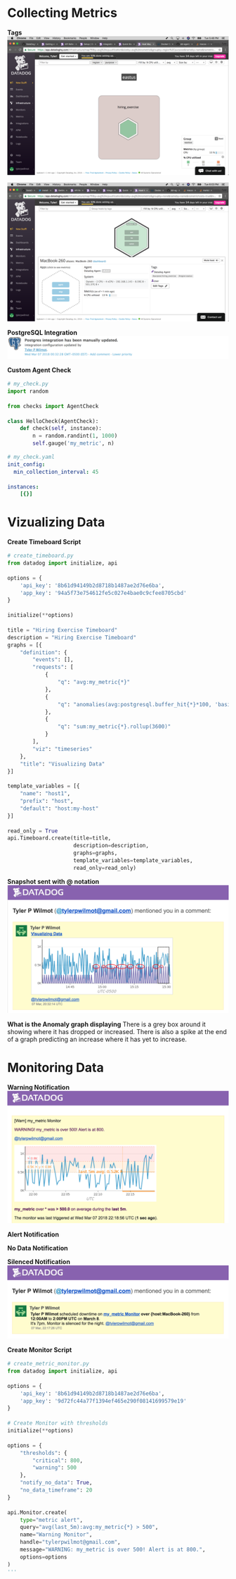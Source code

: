 # Collecting Metrics

**Tags**
![tags](tags.png?raw=true "Tags")

![tags](tags2.png?raw=true "Tags")

**PostgreSQL Integration**
![PSQL](postgres.png?raw=true "PSQL")

**Custom Agent Check**

```python
# my_check.py
import random

from checks import AgentCheck

class HelloCheck(AgentCheck):
    def check(self, instance):
    	n = random.randint(1, 1000)
        self.gauge('my_metric', n)
```

```yaml
# my_check.yaml
init_config:
  min_collection_interval: 45

instances:
    [{}]
```

# Vizualizing Data

**Create Timeboard Script**

```python
# create_timeboard.py
from datadog import initialize, api

options = {
    'api_key': '8b61d94149b2d8718b1487ae2d76e6ba',
    'app_key': '94a5f73e754612fe5c027e4bae0c9cfee8705cbd'
}

initialize(**options)

title = "Hiring Exercise Timeboard"
description = "Hiring Exercise Timeboard"
graphs = [{
	"definition": {
		"events": [],
		"requests": [
			{
				"q": "avg:my_metric{*}"
			},
			{
				"q": "anomalies(avg:postgresql.buffer_hit{*}*100, 'basic', 2)"
			},
			{
				"q": "sum:my_metric{*}.rollup(3600)"
			}
		],
		"viz": "timeseries"
	},
	"title": "Visualizing Data"
}]

template_variables = [{
    "name": "host1",
    "prefix": "host",
    "default": "host:my-host"
}]

read_only = True
api.Timeboard.create(title=title,
                     description=description,
                     graphs=graphs,
                     template_variables=template_variables,
                     read_only=read_only)
```

**Snapshot sent with @ notation**
![snapshot](snapshot.png?raw=true "snapshot")

**What is the Anomaly graph displaying**
There is a grey box around it showing where it has dropped or increased. There is also a spike at the end of a graph predicting an increase where it has yet to increase.

# Monitoring Data

**Warning Notification**
![warning](warning.png?raw=true "warning")

**Alert Notification**

**No Data Notification**


**Silenced Notification**
![silenced](silenced.png?raw=true "silenced")

**Create Monitor Script**
```python
# create_metric_monitor.py
from datadog import initialize, api

options = {
    'api_key': '8b61d94149b2d8718b1487ae2d76e6ba',
    'app_key': '9d72fc44a77f1394ef465e290f08141699579e19'
}

# Create Monitor with thresholds
initialize(**options)

options = {
	"thresholds": {
		"critical": 800,
		"warning": 500
	},
    "notify_no_data": True,
    "no_data_timeframe": 20
}

api.Monitor.create(
    type="metric alert",
    query="avg(last_5m):avg:my_metric{*} > 500",
    name="Warning Monitor",
    handle="tylerpwilmot@gmail.com",
    message="WARNING: my_metric is over 500! Alert is at 800.",
    options=options
)
'''

